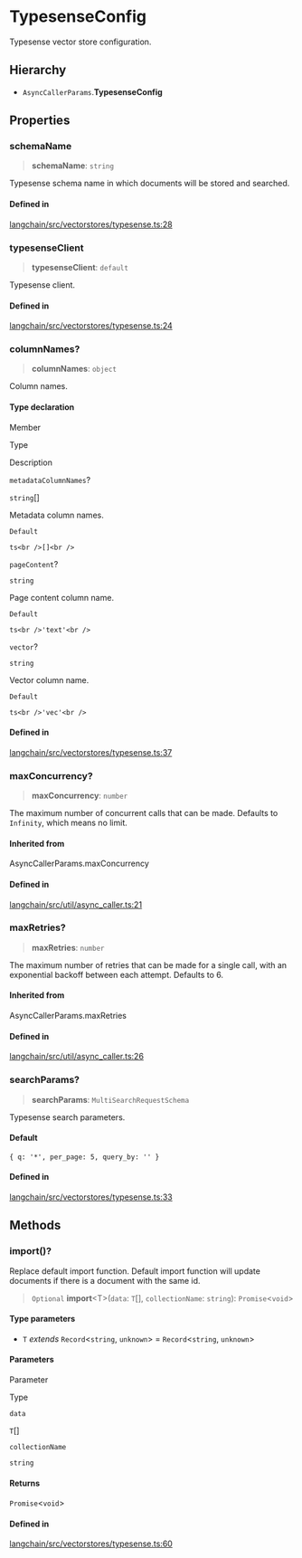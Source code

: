 TypesenseConfig
===============

Typesense vector store configuration.

Hierarchy[](#hierarchy "Direct link to Hierarchy")
---------------------------------------------------

*   `AsyncCallerParams`.**TypesenseConfig**

Properties[](#properties "Direct link to Properties")
------------------------------------------------------

### schemaName[](#schemaname "Direct link to schemaName")

> **schemaName**: `string`

Typesense schema name in which documents will be stored and searched.

#### Defined in[](#defined-in "Direct link to Defined in")

[langchain/src/vectorstores/typesense.ts:28](https://github.com/hwchase17/langchainjs/blob/1c1274d/langchain/src/vectorstores/typesense.ts#L28)

### typesenseClient[](#typesenseclient "Direct link to typesenseClient")

> **typesenseClient**: `default`

Typesense client.

#### Defined in[](#defined-in-1 "Direct link to Defined in")

[langchain/src/vectorstores/typesense.ts:24](https://github.com/hwchase17/langchainjs/blob/1c1274d/langchain/src/vectorstores/typesense.ts#L24)

### columnNames?[](#columnnames "Direct link to columnNames?")

> **columnNames**: `object`

Column names.

#### Type declaration[](#type-declaration "Direct link to Type declaration")

Member

Type

Description

`metadataColumnNames`?

`string`\[\]

Metadata column names.  
  
`Default`  
  
`ts<br />[]<br />`

`pageContent`?

`string`

Page content column name.  
  
`Default`  
  
`ts<br />'text'<br />`

`vector`?

`string`

Vector column name.  
  
`Default`  
  
`ts<br />'vec'<br />`

#### Defined in[](#defined-in-2 "Direct link to Defined in")

[langchain/src/vectorstores/typesense.ts:37](https://github.com/hwchase17/langchainjs/blob/1c1274d/langchain/src/vectorstores/typesense.ts#L37)

### maxConcurrency?[](#maxconcurrency "Direct link to maxConcurrency?")

> **maxConcurrency**: `number`

The maximum number of concurrent calls that can be made. Defaults to `Infinity`, which means no limit.

#### Inherited from[](#inherited-from "Direct link to Inherited from")

AsyncCallerParams.maxConcurrency

#### Defined in[](#defined-in-3 "Direct link to Defined in")

[langchain/src/util/async\_caller.ts:21](https://github.com/hwchase17/langchainjs/blob/1c1274d/langchain/src/util/async_caller.ts#L21)

### maxRetries?[](#maxretries "Direct link to maxRetries?")

> **maxRetries**: `number`

The maximum number of retries that can be made for a single call, with an exponential backoff between each attempt. Defaults to 6.

#### Inherited from[](#inherited-from-1 "Direct link to Inherited from")

AsyncCallerParams.maxRetries

#### Defined in[](#defined-in-4 "Direct link to Defined in")

[langchain/src/util/async\_caller.ts:26](https://github.com/hwchase17/langchainjs/blob/1c1274d/langchain/src/util/async_caller.ts#L26)

### searchParams?[](#searchparams "Direct link to searchParams?")

> **searchParams**: `MultiSearchRequestSchema`

Typesense search parameters.

#### Default[](#default "Direct link to Default")

    { q: '*', per_page: 5, query_by: '' }

#### Defined in[](#defined-in-5 "Direct link to Defined in")

[langchain/src/vectorstores/typesense.ts:33](https://github.com/hwchase17/langchainjs/blob/1c1274d/langchain/src/vectorstores/typesense.ts#L33)

Methods[](#methods "Direct link to Methods")
---------------------------------------------

### import()?[](#import "Direct link to import()?")

Replace default import function. Default import function will update documents if there is a document with the same id.

> `Optional` **import**<T\>(`data`: `T`\[\], `collectionName`: `string`): `Promise`<`void`\>

#### Type parameters[](#type-parameters "Direct link to Type parameters")

*   `T` _extends_ `Record`<`string`, `unknown`\> = `Record`<`string`, `unknown`\>

#### Parameters[](#parameters "Direct link to Parameters")

Parameter

Type

`data`

`T`\[\]

`collectionName`

`string`

#### Returns[](#returns "Direct link to Returns")

`Promise`<`void`\>

#### Defined in[](#defined-in-6 "Direct link to Defined in")

[langchain/src/vectorstores/typesense.ts:60](https://github.com/hwchase17/langchainjs/blob/1c1274d/langchain/src/vectorstores/typesense.ts#L60)